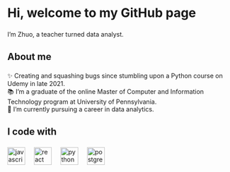 <h1 align="left">Hi, welcome to my GitHub page</h1>

###

<p align="left">I’m Zhuo, a teacher turned data analyst.</p>

###

<h2 align="left">About me</h2>

###

<p align="left">
  ✨ Creating and squashing bugs since stumbling upon a Python course on Udemy in late 2021.<br>
  📚 I’m a graduate of the online Master of Computer and Information Technology program at University of Pennsylvania.<br>
  🎯 I’m currently pursuing a career in data analytics.</p>

###

<h2 align="left">I code with</h2>

###

<div align="left">
  <img src="https://cdn.jsdelivr.net/gh/devicons/devicon/icons/javascript/javascript-original.svg" height="40" alt="javascript logo"  />
  <img width="12" />
  <img src="https://cdn.jsdelivr.net/gh/devicons/devicon/icons/react/react-original.svg" height="40" alt="react logo"  />
  <img width="12" />
  <img src="https://cdn.jsdelivr.net/gh/devicons/devicon/icons/python/python-original.svg" height="40" alt="python logo"  />
  <img width="12" />
  <img src="https://cdn.jsdelivr.net/gh/devicons/devicon/icons/postgresql/postgresql-original.svg" height="40" alt="postgresql logo"  />
  <img width="12" />
</div>

###
